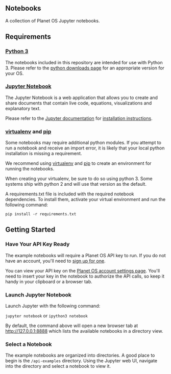 ## Notebooks

A collection of Planet OS Jupyter notebooks.

## Requirements

### [Python 3](https://www.python.org/)

The notebooks included in this repository are intended for use with Python 3. Please refer to the [python downloads page](https://www.python.org/downloads/) for an appropriate version for your OS.

### [Jupyter Notebook](http://jupyter.org/)

The Jupyter Notebook is a web application that allows you to create and share documents that contain live code, equations, visualizations and explanatory text.

Please refer to the [Jupyter documentation](http://jupyter.readthedocs.org/en/latest/) for [installation instructions](http://jupyter.readthedocs.org/en/latest/install.html).

### [virtualenv](https://virtualenv.pypa.io/en/latest/) and [pip](https://pip.pypa.io/en/stable/)

Some notebooks may require additional python modules. If you attempt to run a notebook and receive an import error, it is likely that your local python installation is missing a requirement.

We recommend using [virtualenv](https://virtualenv.pypa.io/en/latest/) and [pip](https://pip.pypa.io/en/stable/) to create an environment for running the notebooks.

When creating your virtualenv, be sure to do so using python 3. Some systems ship with python 2 and will use that version as the default.

A requirements.txt file is included with the required notebook dependencies. To install them, activate your virtual environment and run the following command:

`pip install -r requirements.txt`

## Getting Started

### Have Your API Key Ready

The example notebooks will require a Planet OS API key to run. If you do not have an account, you'll need to [sign up for one](http://data.planetos.com/plans).

You can view your API key on the [Planet OS account settings page](http://data.planetos.com/account/settings/). You'll need to insert your key in the notebook to authorize the API calls, so keep it handy in your clipboard or a browser tab.

### Launch Jupyter Notebook

Launch Jupyter with the following command:

`jupyter notebook` or `ipython3 notebook`

By default, the command above will open a new browser tab at http://127.0.0.1:8888 which lists the available notebooks in a directory view.

### Select a Notebook

The example notebooks are organized into directories. A good place to begin is the `/api-examples` directory. Using the Jupyter web UI, navigate into the directory and select a notebook to view it.
